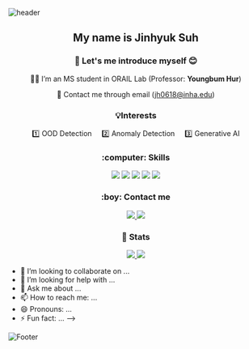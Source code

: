 
![header](https://capsule-render.vercel.app/api?type=waving&color=auto&height=200&section=header&text=Hello👋)


<h2 align="center">My name is <strong>Jinhyuk Suh</strong></h2>
<h3 align="center">🙌 Let's me introduce myself 😊</h3>


<p align="center">
  👨‍🎓 I’m an MS student in ORAIL Lab (Professor: <strong>Youngbum Hur</strong>)
</p>

<p align="center">
  📧 Contact me through email (<a href="mailto:jh0618@inha.edu">jh0618@inha.edu</a>)
</p>

 <h3 align="center">💡Interests</h3>
 
<p align="center">
  1️⃣ OOD Detection &nbsp;&nbsp;&nbsp; 2️⃣ Anomaly Detection &nbsp;&nbsp;&nbsp; 3️⃣ Generative AI
</p>


 <h3 align="center"> :computer: Skills</h3>

<p align="center">
  <!-- Language -->
  <img src="https://img.shields.io/badge/Python-3776AB?style=for-the-badge&logo=python&logoColor=white"/>
  <img src="https://img.shields.io/badge/R-276DC3?style=for-the-badge&logo=r&logoColor=white"/>
  
  <!-- Framework / Library -->
  <img src="https://img.shields.io/badge/PyTorch-EE4C2C?style=for-the-badge&logo=pytorch&logoColor=white"/>
  
  <!-- Database -->
  <img src="https://img.shields.io/badge/MySQL-4479A1?style=for-the-badge&logo=mysql&logoColor=white"/>
  
  <!-- Tool -->
  <img src="https://img.shields.io/badge/SPICE-8A2BE2?style=for-the-badge&logo=circuitverse&logoColor=white"/>
</p>


 <h3 align="center"> :boy: Contact me</h3>

<p align="center">
  <a href="https://www.instagram.com/jin_hyuk_0618">
    <img src="https://img.shields.io/badge/Instagram-E4405F?style=for-the-badge&logo=instagram&logoColor=white"/>
  </a>
  <img src="https://img.shields.io/badge/KakaoTalk-jhsuh0618-FFCD00?style=for-the-badge&logo=kakaotalk&logoColor=black"/>
</p>



 <h3 align="center">🏅 Stats</h3>
 
<p align="center">
  <a href="https://solved.ac/zerotiger">
    <img src="http://mazassumnida.wtf/api/v2/generate_badge?boj=zerotiger" />
  </a>
  <img src="http://mazandi.herokuapp.com/api?handle=zerotiger&theme=warm" />
</p>

- 👯 I’m looking to collaborate on ...
- 🤔 I’m looking for help with ...
- 💬 Ask me about ...
- 📫 How to reach me: ...
- 😄 Pronouns: ...
- ⚡ Fun fact: ...
-->



![Footer](https://capsule-render.vercel.app/api?type=waving&height=200&section=footer)
